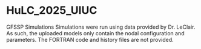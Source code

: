 # HuLC_2025_UIUC

GFSSP Simulations
Simulations were run using data provided by Dr. LeClair. As such, the uploaded models only contain the nodal configuration and parameters. The FORTRAN code and history files are not provided. 
